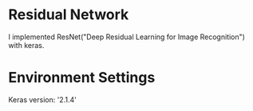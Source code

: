 # Residual Network
I implemented ResNet("Deep Residual Learning for Image Recognition") with keras. 
# Environment Settings
Keras version: '2.1.4'

